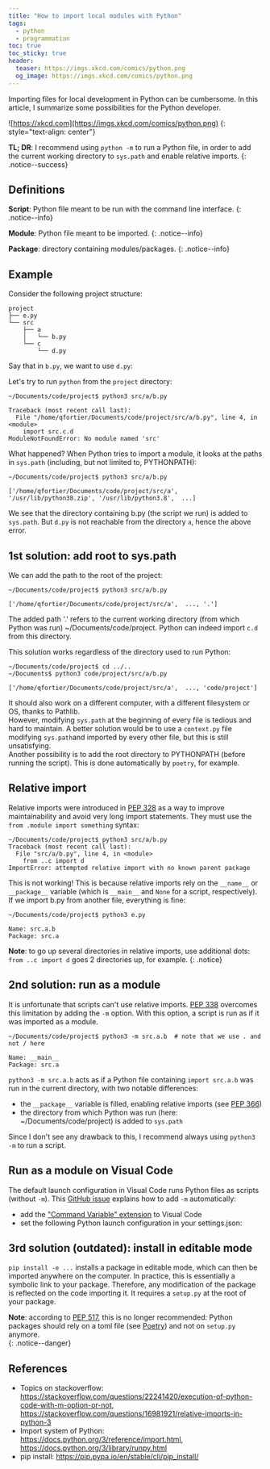 ```yaml
---
title: "How to import local modules with Python"
tags:
  - python
  - programmation
toc: true
toc_sticky: true
header:
  teaser: https://imgs.xkcd.com/comics/python.png
  og_image: https://imgs.xkcd.com/comics/python.png
---
```


Importing files for local development in Python can be cumbersome. In this article, I summarize some possibilities for the Python developer.   

![https://xkcd.com](https://imgs.xkcd.com/comics/python.png)
{: style="text-align: center"}

**TL; DR**: I recommend using `python -m` to run a Python file, in order to add the current working directory to `sys.path` and enable relative imports.
{:  .notice--success}

## Definitions

**Script**: Python file meant to be run with the command line interface.
{:  .notice--info}

**Module**: Python file meant to be imported.
{:  .notice--info}

**Package**: directory containing modules/packages.
{:  .notice--info}


## Example

Consider the following project structure:
~~~
project
├── e.py
└── src
    ├── a
    │   └── b.py
    └── c
        └── d.py
~~~

Say that in `b.py`, we want to use `d.py`:

<script src="https://gist.github.com/fortierq/8c95edc33c45a5d904d1a30d66b00d6f.js"></script>

Let's try to run `python` from the `project` directory:
~~~ shell
~/Documents/code/project$ python3 src/a/b.py

Traceback (most recent call last):
  File "/home/qfortier/Documents/code/project/src/a/b.py", line 4, in <module>
    import src.c.d
ModuleNotFoundError: No module named 'src'
~~~

What happened? When Python tries to import a module, it looks at the paths in `sys.path` (including, but not limited to, PYTHONPATH):
<script src="https://gist.github.com/fortierq/b329d5223604404b600289ddf2991f8c.js"></script>
~~~ shell
~/Documents/code/project$ python3 src/a/b.py

['/home/qfortier/Documents/code/project/src/a', '/usr/lib/python38.zip', '/usr/lib/python3.8',  ...]
~~~
We see that the directory containing b.py (the script we run) is added to `sys.path`. But `d.py` is not reachable from the directory `a`, hence the above error.  

## 1st solution: add root to sys.path

We can add the path to the root of the project:
<script src="https://gist.github.com/fortierq/d7388895aa6531a2a3c2d2eb6f89438f.js"></script>
~~~ shell
~/Documents/code/project$ python3 src/a/b.py

['/home/qfortier/Documents/code/project/src/a',  ..., '.']
~~~
The added path '.' refers to the current working directory (from which Python was run) ~/Documents/code/project. Python can indeed import `c.d` from this directory.  

This solution works regardless of the directory used to run Python:
~~~ shell
~/Documents/code/project$ cd ../..
~/Documents$ python3 code/project/src/a/b.py

['/home/qfortier/Documents/code/project/src/a',  ..., 'code/project']
~~~

It should also work on a different computer, with a different filesystem or OS, thanks to Pathlib.  
However, modifying `sys.path` at the beginning of every file is tedious and hard to maintain. A better solution would be to use a `context.py` file modifying `sys.path`and imported by every other file, but this is still unsatisfying.  
Another possibility is to add the root directory to PYTHONPATH (before running the script). This is done automatically by `poetry`, for example.

## Relative import

Relative imports were introduced in [PEP 328](https://www.python.org/dev/peps/pep-0328) as a way to improve maintainability and avoid very long import statements. They must use the `from .module import something` syntax:
<script src="https://gist.github.com/fortierq/55871b627e3929578a393acab4abe72d.js"></script>

~~~ shell
~/Documents/code/project$ python3 src/a/b.py
Traceback (most recent call last):
  File "src/a/b.py", line 4, in <module>
    from ..c import d
ImportError: attempted relative import with no known parent package
~~~
This is not working! This is because relative imports rely on the `__name__` or `__package__` variable (which is `__main__` and `None` for a script, respectively).  
If we import b.py from another file, everything is fine:

<script src="https://gist.github.com/fortierq/415e91b120b4fe30db8fc4140fae5139.js"></script>
<script src="https://gist.github.com/fortierq/1cc0edcdff4addd56af5b7d4439a28b8.js"></script>
~~~ shell
~/Documents/code/project$ python3 e.py

Name: src.a.b
Package: src.a
~~~

**Note**: to go up several directories in relative imports, use additional dots: `from ..c import d` goes 2 directories up, for example.
{:  .notice}

## 2nd solution: run as a module

It is unfortunate that scripts can't use relative imports. [PEP 338](https://www.python.org/dev/peps/pep-0338/) overcomes this limitation by adding the `-m` option. With this option, a script is run as if it was imported as a module.
<script src="https://gist.github.com/fortierq/415e91b120b4fe30db8fc4140fae5139.js"></script>
<script src="https://gist.github.com/fortierq/1cc0edcdff4addd56af5b7d4439a28b8.js"></script>
~~~ shell
~/Documents/code/project$ python3 -m src.a.b  # note that we use . and not / here

Name: __main__
Package: src.a
~~~
`python3 -m src.a.b` acts as if a Python file containing `import src.a.b` was run in the current directory, with two notable differences:  
- the `__package__` variable is filled, enabling relative imports (see [PEP 366](https://www.python.org/dev/peps/pep-0366/))
- the directory from which Python was run (here: ~/Documents/code/project) is added to `sys.path` 

Since I don't see any drawback to this, I recommend always using `python3 -m` to run a script.
## Run as a module on Visual Code

The default launch configuration in Visual Code runs Python files as scripts (without `-m`). This [GitHub issue](https://github.com/microsoft/vscode-python/issues/5184?fbclid=IwAR20Tk7RyK-2SoL4l-shGe-puCsxTpE4vR8RlpoACP-WK54sgKhwdF6xZH0) explains how to add `-m` automatically:
- add the ["Command Variable" extension](https://marketplace.visualstudio.com/items?itemName=rioj7.command-variable) to Visual Code
- set the following Python launch configuration in your settings.json:
<script src="https://gist.github.com/fortierq/53a9e73cee609c763966839ff4ca25e0.js"></script>

## 3rd solution (outdated): install in editable mode

`pip install -e ...` installs a package in editable mode, which can then be imported anywhere on the computer. In practice, this is essentially a symbolic link to your package. Therefore, any modification of the package is reflected on the code importing it. It requires a `setup.py` at the root of your package.  

**Note**: according to [PEP 517](https://www.python.org/dev/peps/pep-0517), this is no longer recommended: Python packages should rely on a toml file (see [Poetry](https://python-poetry.org/)) and not on `setup.py` anymore.  
{:  .notice--danger}

## References
- Topics on stackoverflow: <https://stackoverflow.com/questions/22241420/execution-of-python-code-with-m-option-or-not>, <https://stackoverflow.com/questions/16981921/relative-imports-in-python-3>
- Import system of Python: <https://docs.python.org/3/reference/import.html>, <https://docs.python.org/3/library/runpy.html>
- pip install: <https://pip.pypa.io/en/stable/cli/pip_install/>